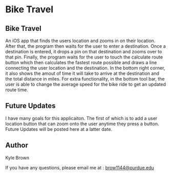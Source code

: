 Bike Travel
====================================

## Bike Travel
An iOS app that finds the users location and zooms in on their location. After that, the program then waits for the user to enter a destination. Once a destination is entered, it drops a pin on that destination and zooms over to that pin. Finally, the program waits for the user to touch the calculate route button which then calculates the fastest route possible and draws a line connecting the user location and the destination. In the bottom right corner, it also shows the amout of time it will take to arrive at the destination and the total distance in miles. For extra functionality, in the bottom tool bar, the user is able to change the average speed for the bike ride to get an updated route time.

## Future Updates
I have many goals for this applicaiton. The first of which is to add a user location button that can zoom onto the user anytime they press a button. Future Updates will be posted here at a latter date.

## Author 

Kyle Brown

If you have any questions, please email me at : 
  brow1144@purdue.edu
